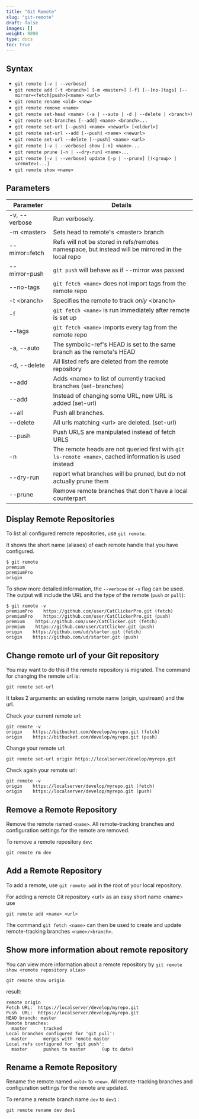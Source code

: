 ```yaml
---
title: "Git Remote"
slug: "git-remote"
draft: false
images: []
weight: 9898
type: docs
toc: true
---
```


## Syntax
+ `git remote [-v | --verbose]`
+ `git remote add [-t <branch>] [-m <master>] [-f] [--[no-]tags] [--mirror=<fetch|push>]<name> <url>`
+ `git remote rename <old> <new>`
+ `git remote remove <name>`
+ `git remote set-head <name> (-a | --auto | -d | --delete | <branch>)`
+ `git remote set-branches [--add] <name> <branch>...`
+ `git remote set-url [--push] <name> <newurl> [<oldurl>]`
+ `git remote set-url --add [--push] <name> <newurl>`
+ `git remote set-url --delete [--push] <name> <url>`
+ `git remote [-v | --verbose] show [-n] <name>...`
+ `git remote prune [-n | --dry-run] <name>...`
+ `git remote [-v | --verbose] update [-p | --prune] [(<group> | <remote>)...]`
+ `git remote show <name>`

## Parameters
| Parameter | Details |
| --------- |------- |  
| -v, --verbose | Run verbosely. |
| -m \<master> | Sets head to remote's \<master> branch | 
| --mirror=fetch | Refs will not be stored in refs/remotes namespace, but instead will be mirrored in the local repo |  
| --mirror=push | `git push` will behave as if --mirror was passed | 
| --no-tags |  `git fetch <name>` does not import tags from the remote repo |  
| -t \<branch> |  Specifies the remote to track *only* \<branch> | 
| -f | `git fetch <name>` is run immediately after remote is set up | 
| --tags | `git fetch <name>` imports every tag from the remote repo | 
| -a, --auto | The symbolic-ref's HEAD is set to the same branch as the remote's HEAD | 
| -d, --delete | All listed refs are deleted from the remote repository | 
| --add |  Adds \<name> to list of currently tracked branches (set-branches)| 
| --add | Instead of changing some URL, new URL is added (set-url) | 
| --all | Push all branches. | 
| --delete | All urls matching \<url> are deleted. (set-url) | 
| --push | Push URLS are manipulated instead of fetch URLS |
| -n | The remote heads are not queried first with `git ls-remote <name>`, cached information is used instead | 
| --dry-run | report what branches will be pruned, but do not actually prune them | 
| --prune | Remove remote branches that don't have a local counterpart | 

## Display Remote Repositories
To list all configured remote repositories, use `git remote`.

It shows the short name (aliases) of each remote handle that you have configured.

    $ git remote
    premium
    premiumPro
    origin
     
To show more detailed information, the `--verbose` or `-v` flag can be used. The output will include the URL and the type of the remote (`push` or `pull`):

    $ git remote -v
    premiumPro    https://github.com/user/CatClickerPro.git (fetch)
    premiumPro    https://github.com/user/CatClickerPro.git (push)
    premium    https://github.com/user/CatClicker.git (fetch)
    premium    https://github.com/user/CatClicker.git (push)
    origin    https://github.com/ud/starter.git (fetch)
    origin    https://github.com/ud/starter.git (push)
    



## Change remote url of your Git repository
You may want to do this if the remote repository is migrated. The command for changing the remote url is:

    git remote set-url

It takes 2 arguments: an existing remote name (origin, upstream) and the url.

Check your current remote url:

    git remote -v
    origin    https://bitbucket.com/develop/myrepo.git (fetch)
    origin    https://bitbucket.com/develop/myrepo.git (push)

Change your remote url:

    git remote set-url origin https://localserver/develop/myrepo.git

Check again your remote url:

    git remote -v
    origin    https://localserver/develop/myrepo.git (fetch)
    origin    https://localserver/develop/myrepo.git (push)


## Remove a Remote Repository
Remove the remote named `<name>`. All remote-tracking branches and configuration settings for the remote are removed.

To remove a remote repository `dev`:

    git remote rm dev

## Add a Remote Repository
To add a remote, use `git remote add` in the root of your local repository.

For adding a remote Git repository \<url> as an easy short name \<name> use
 
    git remote add <name> <url>

The command `git fetch <name>` can then be used to create and update remote-tracking branches `<name>/<branch>`.

## Show more information about remote repository
You can view more information about a remote repository by `git remote show <remote repository alias>`

    git remote show origin
result:

    remote origin
    Fetch URL:  https://localserver/develop/myrepo.git
    Push  URL:  https://localserver/develop/myrepo.git
    HEAD branch: master
    Remote branches:
      master      tracked
    Local branches configured for 'git pull':
      master      merges with remote master
    Local refs configured for 'git push':
      master      pushes to master      (up to date)

## Rename a Remote Repository
Rename the remote named `<old>` to `<new>`. All remote-tracking branches and configuration settings for the remote are updated.

To rename a remote branch name `dev` to `dev1` :

    git remote rename dev dev1

